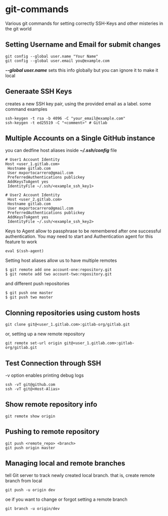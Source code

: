 # git-commands
Various git commands for setting correctly SSH-Keys and other misteries in the git world

## Setting Username and Email for submit changes

    git config --global user.name "Your Name"
    git config --global user.email you@example.com

***--global user.name*** sets this info globally but you can ignore it to make it local

## Generaate SSH Keys
creates a new SSH key pair, using the provided email as a label. some command examples

    ssh-keygen -t rsa -b 4096 -C "your_email@example.com"
    ssh-keygen -t ed25519 -C "<comment>" # Gitlab

## Multiple Accounts on a Single GitHub instance
you can dedfine host aliases inside ***~/.ssh/config*** file

    # User1 Account Identity
    Host <user_1.gitlab.com>
     Hostname gitlab.com
     User mxportocarrero@gmail.com
     PreferredAuthentications publickey
     AddKeysToAgent yes
     IdentityFile ~/.ssh/<example_ssh_key1>

    # User2 Account Identity
     Host <user_2.gitlab.com>
     Hostname gitlab.com
     User mxportocarrero@gmail.com
     PreferredAuthentications publickey
     AddKeysToAgent yes
     IdentityFile ~/.ssh/<example_ssh_key2>

Keys to Agent allow to passphrase to be remembered after one successful authentication. You may need to start and Authentication agent for this feature to work

    eval $(ssh-agent)

Setting host aliases allow us to have multiple remotes

    $ git remote add one account-one:repository.git
    $ git remote add two account-two:repository.git

and different push repositories

    $ git push one master
    $ git push two master

## Clonning repositories using custom hosts
    git clone git@<user_1.gitlab.com>:gitlab-org/gitlab.git

or, setting up a new remote repository

    git remote set-url origin git@<user_1.gitlab.com>:gitlab-org/gitlab.git

## Test Connection through SSH
-v option enables printing debug logs

    ssh -vT git@github.com
    ssh -vT git@<Host-Alias>

## Show remote repository info
    git remote show origin

## Pushing to remote repository
    git push <remote_repo> <branch>
    git push origin master

## Managing local and remote branches
tell Git server to track newly created local branch. that is, create remote branch from local

    git push -u origin dev

oe if you want to change or forgot setting a remote branch

    git branch -u origin/dev
